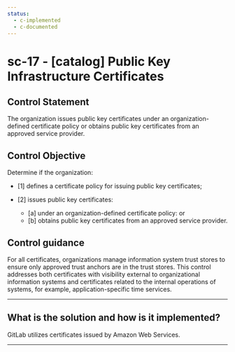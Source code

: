 ```yaml
---
status:
  - c-implemented
  - c-documented
---
```


# sc-17 - \[catalog\] Public Key Infrastructure Certificates

## Control Statement

The organization issues public key certificates under an organization-defined certificate policy or obtains public key certificates from an approved service provider.

## Control Objective

Determine if the organization:

- \[1\] defines a certificate policy for issuing public key certificates;

- \[2\] issues public key certificates:

  - \[a\] under an organization-defined certificate policy: or
  - \[b\] obtains public key certificates from an approved service provider.

## Control guidance

For all certificates, organizations manage information system trust stores to ensure only approved trust anchors are in the trust stores. This control addresses both certificates with visibility external to organizational information systems and certificates related to the internal operations of systems, for example, application-specific time services.

______________________________________________________________________

## What is the solution and how is it implemented?

GitLab utilizes certificates issued by Amazon Web Services.

______________________________________________________________________
